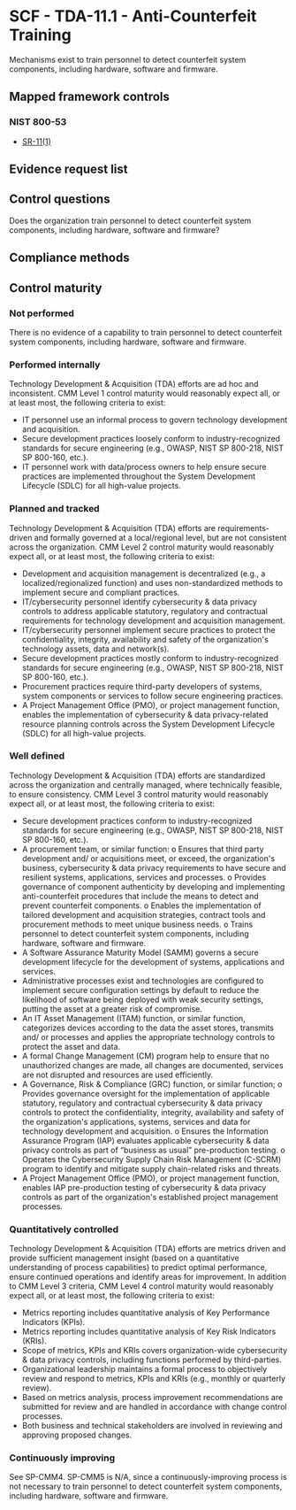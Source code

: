 # SCF - TDA-11.1 - Anti-Counterfeit Training
Mechanisms exist to train personnel to detect counterfeit system components, including hardware, software and firmware.
## Mapped framework controls
### NIST 800-53
- [SR-11(1)](../nist80053/sr-11-1.md)

## Evidence request list


## Control questions
Does the organization train personnel to detect counterfeit system components, including hardware, software and firmware?

## Compliance methods


## Control maturity
### Not performed
There is no evidence of a capability to train personnel to detect counterfeit system components, including hardware, software and firmware.

### Performed internally
Technology Development & Acquisition (TDA) efforts are ad hoc and inconsistent. CMM Level 1 control maturity would reasonably expect all, or at least most, the following criteria to exist:
- IT personnel use an informal process to govern technology development and acquisition.
- Secure development practices loosely conform to industry-recognized standards for secure engineering (e.g., OWASP, NIST SP 800-218, NIST SP 800-160, etc.).
- IT personnel work with data/process owners to help ensure secure practices are implemented throughout the System Development Lifecycle (SDLC) for all high-value projects.

### Planned and tracked
Technology Development & Acquisition (TDA) efforts are requirements-driven and formally governed at a local/regional level, but are not consistent across the organization. CMM Level 2 control maturity would reasonably expect all, or at least most, the following criteria to exist:
- Development and acquisition management is decentralized (e.g., a localized/regionalized function) and uses non-standardized methods to implement secure and compliant practices.
- IT/cybersecurity personnel identify cybersecurity & data privacy controls to address applicable statutory, regulatory and contractual requirements for technology development and acquisition management.
- IT/cybersecurity personnel implement secure practices to protect the confidentiality, integrity, availability and safety of the organization's technology assets, data and network(s).
- Secure development practices mostly conform to industry-recognized standards for secure engineering (e.g., OWASP, NIST SP 800-218, NIST SP 800-160, etc.).
- Procurement practices require third-party developers of systems, system components or services to follow secure engineering practices.
- A Project Management Office (PMO), or project management function, enables the implementation of cybersecurity & data privacy-related resource planning controls across the System Development Lifecycle (SDLC) for all high-value projects.

### Well defined
Technology Development & Acquisition (TDA) efforts are standardized across the organization and centrally managed, where technically feasible, to ensure consistency. CMM Level 3 control maturity would reasonably expect all, or at least most, the following criteria to exist:
- Secure development practices conform to industry-recognized standards for secure engineering (e.g., OWASP, NIST SP 800-218, NIST SP 800-160, etc.).
- A procurement team, or similar function:
o	Ensures that third party development and/ or acquisitions meet, or exceed, the organization's business, cybersecurity & data privacy requirements to have secure and resilient systems, applications, services and processes.
o	Provides governance of component authenticity by developing and implementing anti-counterfeit procedures that include the means to detect and prevent counterfeit components.
o	Enables the implementation of tailored development and acquisition strategies, contract tools and procurement methods to meet unique business needs.
o	Trains personnel to detect counterfeit system components, including hardware, software and firmware.
- A Software Assurance Maturity Model (SAMM) governs a secure development lifecycle for the development of systems, applications and services.
- Administrative processes exist and technologies are configured to implement secure configuration settings by default to reduce the likelihood of software being deployed with weak security settings, putting the asset at a greater risk of compromise.
- An IT Asset Management (ITAM) function, or similar function, categorizes devices according to the data the asset stores, transmits and/ or processes and applies the appropriate technology controls to protect the asset and data.
- A formal Change Management (CM) program help to ensure that no unauthorized changes are made, all changes are documented, services are not disrupted and resources are used efficiently.
- A Governance, Risk & Compliance (GRC) function, or similar function;
o	Provides governance oversight for the implementation of applicable statutory, regulatory and contractual cybersecurity & data privacy controls to protect the confidentiality, integrity, availability and safety of the organization's applications, systems, services and data for technology development and acquisition.
o	Ensures the Information Assurance Program (IAP) evaluates applicable cybersecurity & data privacy controls as part of “business as usual” pre-production testing.
o	Operates the Cybersecurity Supply Chain Risk Management (C-SCRM) program to identify and mitigate supply chain-related risks and threats.
- A Project Management Office (PMO), or project management function, enables IAP pre-production testing of cybersecurity & data privacy controls as part of the organization's established project management processes.

### Quantitatively controlled
Technology Development & Acquisition (TDA) efforts are metrics driven and provide sufficient management insight (based on a quantitative understanding of process capabilities) to predict optimal performance, ensure continued operations and identify areas for improvement. In addition to CMM Level 3 criteria, CMM Level 4 control maturity would reasonably expect all, or at least most, the following criteria to exist:
- Metrics reporting includes quantitative analysis of Key Performance Indicators (KPIs).
- Metrics reporting includes quantitative analysis of Key Risk Indicators (KRIs).
- Scope of metrics, KPIs and KRIs covers organization-wide cybersecurity & data privacy controls, including functions performed by third-parties.
- Organizational leadership maintains a formal process to objectively review and respond to metrics, KPIs and KRIs (e.g., monthly or quarterly review).
- Based on metrics analysis, process improvement recommendations are submitted for review and are handled in accordance with change control processes.
- Both business and technical stakeholders are involved in reviewing and approving proposed changes.

### Continuously improving
See SP-CMM4. SP-CMM5 is N/A, since a continuously-improving process is not necessary to train personnel to detect counterfeit system components, including hardware, software and firmware.
